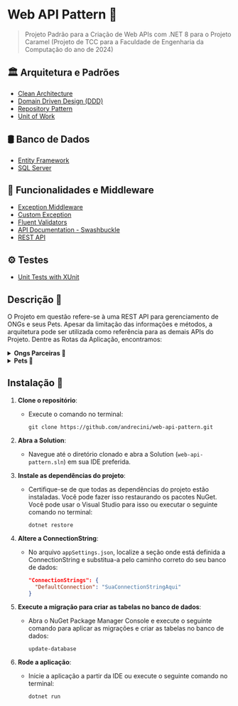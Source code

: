 # Web API Pattern 🚀
> Projeto Padrão para a Criação de Web APIs com .NET 8 para o Projeto Caramel (Projeto de TCC para a Faculdade de Engenharia da Computação do ano de 2024)

## 🏛️ Arquitetura e Padrões
- [Clean Architecture](Documentation/CleanArchitecture.md)
- [Domain Driven Design (DDD)](Documentation/DDD.md)
- [Repository Pattern](Documentation/RepositoryPattern.md)
- [Unit of Work](Documentation/UnitOfWork.md)

## 🛢️ Banco de Dados
- [Entity Framework](Documentation/EntityFramework.md)
- [SQL Server](Documentation/SqlServer.md)

## 🚀 Funcionalidades e Middleware
- [Exception Middleware](Documentation/ExceptionMiddleware.md)
- [Custom Exception](Documentation/CustomExceptions.md)
- [Fluent Validators](Documentation/FluentValidator.md)
- [API Documentation - Swashbuckle](Documentation/Swashbuckle.md)
- [REST API](Documentation/RepositoryPattern.md)

## ⚙️ Testes
- [Unit Tests with XUnit](Documentation/UnitTests.md)

  
## Descrição 📝
O Projeto em questão refere-se à uma REST API para gerenciamento de ONGs e seus Pets. Apesar da limitação das informações e métodos,
a arquitetura pode ser utilizada como referência para as demais APIs do Projeto. Dentre as Rotas da Aplicação, encontramos: 

<details>
<summary><strong>Ongs Parceiras 🤝</strong></summary>

A controller `PartnersController` oferece as seguintes funcionalidades para lidar com Ongs Parceiras:

1. **Recuperação de Todas as Ongs Parceiras**: 
   - Endpoint: `GET /api/partners`
   - Descrição: Recupera uma lista paginada de todas as Ongs Parceiras.
   - Parâmetros:
     - `page`: Página atual da lista (padrão: 1).
     - `pageSize`: Quantidade de Ongs por página (padrão: 10).
   - Respostas:
     - `200 OK`: Retorna a lista de Ongs Parceiras paginada.
     - `500 Internal Server Error`: Em caso de erro no servidor.

2. **Recuperação de uma Ong Parceira por ID**:
   - Endpoint: `GET /api/partner/{partnerId}`
   - Descrição: Recupera uma Ong Parceira específica com base no ID fornecido.
   - Parâmetros:
     - `partnerId`: ID da Ong Parceira a ser recuperada.
   - Respostas:
     - `200 OK`: Retorna a Ong Parceira correspondente ao ID fornecido.
     - `500 Internal Server Error`: Em caso de erro no servidor.

3. **Criação de uma Nova Ong Parceira**:
   - Endpoint: `POST /api/partner`
   - Descrição: Cria uma nova Ong Parceira com base nos dados fornecidos.
   - Parâmetros:
     - `partner`: Dados da nova Ong Parceira a serem criados.
   - Respostas:
     - `201 Created`: Retorna a Ong Parceira criada com sucesso.
     - `400 Bad Request`: Em caso de dados inválidos ou faltando.
     - `500 Internal Server Error`: Em caso de erro no servidor.

4. **Atualização de uma Ong Parceira Existente**:
   - Endpoint: `PUT /api/partner`
   - Descrição: Atualiza os dados de uma Ong Parceira existente com base nos dados fornecidos.
   - Parâmetros:
     - `partner`: Dados atualizados da Ong Parceira.
   - Respostas:
     - `200 OK`: Retorna a Ong Parceira atualizada com sucesso.
     - `204 No Content`: Se a Ong Parceira não for encontrada.
     - `400 Bad Request`: Em caso de dados inválidos ou faltando.
     - `500 Internal Server Error`: Em caso de erro no servidor.

5. **Exclusão de uma Ong Parceira por ID**:
   - Endpoint: `DELETE /api/partner`
   - Descrição: Exclui uma Ong Parceira específica com base no ID fornecido.
   - Parâmetros:
     - `partnerId`: ID da Ong Parceira a ser excluída.
   - Respostas:
     - `200 OK`: Retorna `true` se a Ong Parceira foi excluída com sucesso.
     - `204 No Content`: Se a Ong Parceira não for encontrada.
     - `400 Bad Request`: Em caso de dados inválidos ou faltando.
     - `500 Internal Server Error`: Em caso de erro no servidor.

</details>

<details>
<summary><strong>Pets 🐾</strong></summary>

A controller `PetsController` oferece as seguintes funcionalidades para lidar com Pets:

1. **Recuperação de Pets de um Parceiro Específico**: 
   - Endpoint: `GET /api/pets`
   - Descrição: Recupera uma lista paginada de Pets associados a um parceiro específico.
   - Parâmetros:
     - `partnerId`: ID do parceiro.
     - `page`: Página atual da lista (padrão: 1).
     - `pageSize`: Quantidade de Pets por página (padrão: 10).
   - Respostas:
     - `200 OK`: Retorna a lista de Pets paginada.
     - `204 No Content`: Se o parceiro não for encontrado.
     - `500 Internal Server Error`: Em caso de erro no servidor.

2. **Recuperação de Pets Filtrados por Critérios Específicos**:
   - Endpoint: `GET /api/pets-filtered`
   - Descrição: Recupera uma lista paginada de Pets filtrada por critérios específicos para um parceiro.
   - Parâmetros:
     - `partnerId`: ID do parceiro.
     - `page`: Página atual da lista (padrão: 1).
     - `pageSize`: Quantidade de Pets por página (padrão: 10).
     - `filter`: Filtro a ser aplicado (objeto PetFilter).
   - Respostas:
     - `200 OK`: Retorna a lista de Pets filtrada e paginada.
     - `204 No Content`: Se o parceiro não for encontrado.
     - `500 Internal Server Error`: Em caso de erro no servidor.

3. **Recuperação de um Pet Específico por ID**:
   - Endpoint: `GET /api/pet`
   - Descrição: Recupera um Pet específico com base no ID fornecido.
   - Parâmetros:
     - `petId`: ID do Pet a ser recuperado.
   - Respostas:
     - `200 OK`: Retorna o Pet correspondente ao ID fornecido.
     - `204 No Content`: Se o Pet não for encontrado.
     - `500 Internal Server Error`: Em caso de erro no servidor.

4. **Recuperação do Status de um Pet por ID**:
   - Endpoint: `GET /api/pet/status`
   - Descrição: Recupera o status de um Pet específico com base no ID fornecido.
   - Parâmetros:
     - `petId`: ID do Pet a ser consultado.
   - Respostas:
     - `200 OK`: Retorna o status do Pet correspondente ao ID fornecido.
     - `204 No Content`: Se o Pet não for encontrado.
     - `500 Internal Server Error`: Em caso de erro no servidor.

5. **Criação de um Novo Pet**:
   - Endpoint: `POST /api/pet`
   - Descrição: Cria um novo Pet com base nos dados fornecidos.
   - Parâmetros:
     - `pet`: Dados do novo Pet a serem criados.
   - Respostas:
     - `201 Created`: Retorna o Pet criado com sucesso.
     - `500 Internal Server Error`: Em caso de erro no servidor.

6. **Atualização de um Pet Existente**:
   - Endpoint: `PUT /api/pet`
   - Descrição: Atualiza os dados de um Pet existente com base nos dados fornecidos.
   - Parâmetros:
     - `pet`: Dados atualizados do Pet.
   - Respostas:
     - `200 OK`: Retorna o Pet atualizado com sucesso.
     - `204 No Content`: Se o Pet não for encontrado.
     - `500 Internal Server Error`: Em caso de erro no servidor.

7. **Atualização do Status de um Pet Existente**:
   - Endpoint: `PATCH /api/pet/status`
   - Descrição: Atualiza o status de um Pet existente com base no ID fornecido.
   - Parâmetros:
     - `petId`: ID do Pet a ser atualizado.
     - `status`: Novo status do Pet.
   - Respostas:
     - `200 OK`: Retorna o status do Pet atualizado com sucesso.
     - `204 No Content`: Se o Pet não for encontrado.
     - `500 Internal Server Error`: Em caso de erro no servidor.

8. **Exclusão de um Pet Existente**:
   - Endpoint: `DELETE /api/pet`
   - Descrição: Exclui um Pet específico com base no ID fornecido.
   - Parâmetros:
     - `petId`: ID do Pet a ser excluído.
   - Respostas:
     - `200 OK`: Retorna `true` se o Pet foi excluído com sucesso.
     - `204 No Content`: Se o Pet não for encontrado.
     - `500 Internal Server Error`: Em caso de erro no servidor.

</details>

## Instalação 🔧

1. **Clone o repositório**:
   - Execute o comando no terminal:
     ```
     git clone https://github.com/andrecini/web-api-pattern.git
     ```

2. **Abra a Solution**:
   - Navegue até o diretório clonado e abra a Solution (`web-api-pattern.sln`) em sua IDE preferida.

3. **Instale as dependências do projeto**:
   - Certifique-se de que todas as dependências do projeto estão instaladas. Você pode fazer isso restaurando os pacotes NuGet. Você pode usar o Visual Studio para isso ou executar o seguinte comando no terminal:
     ```
     dotnet restore
     ```

4. **Altere a ConnectionString**:
   - No arquivo `appSettings.json`, localize a seção onde está definida a ConnectionString e substitua-a pelo caminho correto do seu banco de dados:
     ```json
     "ConnectionStrings": {
       "DefaultConnection": "SuaConnectionStringAqui"
     }
     ```

5. **Execute a migração para criar as tabelas no banco de dados**:
   - Abra o NuGet Package Manager Console e execute o seguinte comando para aplicar as migrações e criar as tabelas no banco de dados:
     ```
     update-database
     ```

6. **Rode a aplicação**:
   - Inicie a aplicação a partir da IDE ou execute o seguinte comando no terminal:
     ```
     dotnet run
     ```


